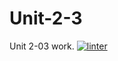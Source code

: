 # Unit-2-3
Unit 2-03 work.
 [![linter](https://github.com/Hailey-Frost/Unit-2-3/<REPOSITORY>/workflows/linter/badge.svg)](https://github.com/marketplace/actions/super-linter) 
